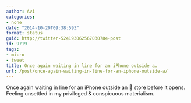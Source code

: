 ```yaml
---
author: Avi
categories:
- none
date: "2014-10-20T09:38:59Z"
format: status
guid: http://twitter-524193062567030784-post
id: 9719
tags:
- micro
- tweet
title: Once again waiting in line for an iPhone outside a…
url: /post/once-again-waiting-in-line-for-an-iphone-outside-a/
---
```

Once again waiting in line for an iPhone outside an  store before it opens. Feeling unsettled in my privileged & conspicuous materialism.